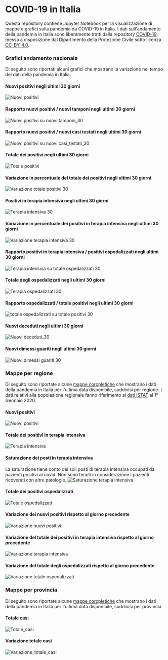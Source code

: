 # COVID-19 in Italia
Questa repository contiene Jupyter Notebook per la visualizzazione di mappe e grafici sulla pandemia da COVID-19 in Italia.
I dati sull'andamento della pandemia in Italia sono liberamente tratti dalla repository [COVID-19](https://github.com/pcm-dpc/COVID-19), messa a disposizione dal Dipartimento della Protezione Civile sotto licenza [CC-BY-4.0](https://creativecommons.org/licenses/by/4.0/deed.it).

### Grafici andamento nazionale

Di seguito sono riportati alcuni grafici che mostrano la variazione nel tempo dei dati della pandemia in Italia.

#### Nuovi positivi negli ultimi 30 giorni
![Nuovi positivi](/data/imgs/nuovi_positivi_n_30.png)

#### Rapporto nuovi positivi / nuovi tamponi negli ultimi 30 giorni
![Nuovi positivi su nuovi tamponi_30](/data/imgs/nuovi_positivi_su_nuovi_tamponi_n_30.png)

#### Rapporto nuovi positivi / nuovi casi testati negli ultimi 30 giorni
![Nuovi positivi su nuovi casi_testati_30](/data/imgs/nuovi_positivi_su_nuovi_casi_testati_n_30.png)

#### Totale dei positivi negli ultimi 30 giorni
![Totale positivi](/data/imgs/totale_positivi_n_30.png)

#### Variazione in percentuale del totale dei positivi negli ultimi 30 giorni
![Variazione totale positivi 30](/data/imgs/variazione_totale_positivi_perc_n_30.png)

#### Positivi in terapia intensiva negli ultimi 30 giorni
![Terapia intensiva 30](/data/imgs/terapia_intensiva_n_30.png)

#### Variazione in percentuale dei positivi in terapia intensiva negli ultimi 30 giorni
![Variazione terapia intensiva 30](/data/imgs/variazione_terapia_intensiva_perc_n_30.png)

#### Rapporto positivi in terapia intensiva / positivi ospedalizzati negli ultimi 30 giorni
![Terapia intensiva su totale ospedalizzati 30](/data/imgs/terapia_intensiva_su_totale_ospedalizzati_n_30.png)

#### Totale degli ospedalizzati negli ultimi 30 giorni
![Terapia ospedalizzati 30](/data/imgs/totale_ospedalizzati_n_30.png)

#### Rapporto ospedalizzati / totale positivi negli ultimi 30 giorni
![totale ospedalizzati su totale positivi 30](/data/imgs/totale_ospedalizzati_su_totale_positivi_n_30.png)

#### Nuovi deceduti negli ultimi 30 giorni
![Nuovi deceduti_30](/data/imgs/nuovi_deceduti_n_30.png)

#### Nuovi dimessi guariti negli ultimi 30 giorni
![Nuovi dimessi guariti 30](/data/imgs/nuovi_dimessi_guariti_n_30.png)

### Mappe per regione

Di seguito sono riportate alcune [mappe coropletiche](https://it.wikipedia.org/wiki/Mappa_coropletica) che mostrano i dati della pandemia in Italia per l'ultima data disponibile, suddivisi per regione. I dati relativi alla popolazione regionale fanno riferimento ai [dati ISTAT](http://demo.istat.it/pop2020/index3.html) al 1° Gennaio 2020.

#### Nuovi positivi
![Nuovi positivi](/data/imgs/nuovi_positivi.png)

#### Totale dei positivi in terapia intensiva
![Terapia intensiva](/data/imgs/terapia_intensiva.png)

#### Saturazione dei posti in terapia intensiva
La saturazione tiene conto dei soli posti di terapia intensiva occupati da pazienti positivi al covid. Non sono tenuti in considerazione i pazienti ricoverati con altre patologie.
![Saturazione terapia intensiva](/data/imgs/saturazione_terapia_intensiva.png)

#### Totale dei positivi ospedalizzati
![Totale ospedalizzati](/data/imgs/totale_ospedalizzati.png)

#### Variazione dei nuovi positivi rispetto al giorno precedente
![Variazione nuovi positivi](/data/imgs/variazione_nuovi_positivi.png)

#### Variazione del totale dei positivi in terapia intensiva rispetto al giorno precedente
![Variazione terapia intensiva](/data/imgs/variazione_terapia_intensiva.png)

#### Variazione del totale degli ospedalizzati rispetto al giorno precedente
![Variazione totale ospedalizzati](/data/imgs/variazione_totale_ospedalizzati.png)

### Mappe per provincia

Di seguito sono riportate alcune [mappe coropletiche](https://it.wikipedia.org/wiki/Mappa_coropletica) che mostrano i dati della pandemia in Italia per l'ultima data disponibile, suddivisi per provincia.

#### Totale casi
![Totale_casi](/data/imgs/totale_casi_p.png)

#### Variazione totale casi
![Variazione_totale_casi](/data/imgs/variazione_totale_casi_p.png)

<!-- #### Nuovi positivi in rapporto ai nuovi tamponi
![Nuovi positivi su nuovi tamponi](/data/imgs/nuovi_positivi_su_nuovi_tamponi.png)

#### Nuovi positivi in rapporto alla popolazione
![Nuovi positivi su popolazione](/data/imgs/nuovi_positivi_su_popolazione.png)

#### Totale dei casi positivi in rapporto alla popolazione
![Totale casi su popolazione](/data/imgs/totale_casi_su_popolazione.png)-->